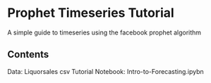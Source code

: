 # Prophet Timeseries Tutorial
A simple guide to timeseries using the facebook prophet algorithm

## Contents

Data: Liquorsales csv
Tutorial Notebook: Intro-to-Forecasting.ipybn

